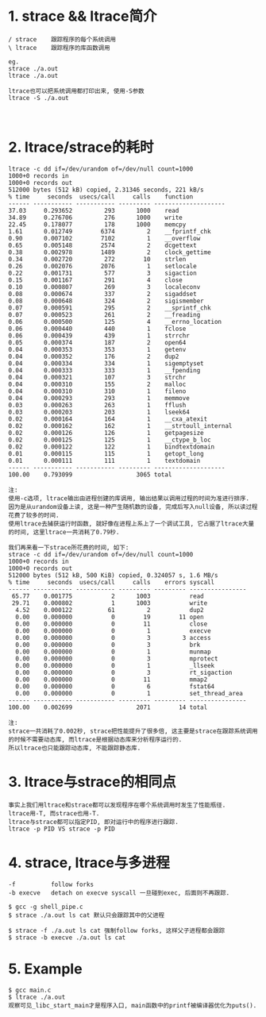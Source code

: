 # 1. strace && ltrace简介
    / strace	跟踪程序的每个系统调用
    \ ltrace	跟踪程序的库函数调用

    eg. 
	strace ./a.out
	ltrace ./a.out
	 
    ltrace也可以把系统调用都打印出来, 使用-S参数
	ltrace -S ./a.out
  
 
# 2. ltrace/strace的耗时
    ltrace -c dd if=/dev/urandom of=/dev/null count=1000   
    1000+0 records in   
    1000+0 records out  
    512000 bytes (512 kB) copied, 2.31346 seconds, 221 kB/s 
    % time     seconds  usecs/call     calls    function
    ------ ----------- ----------- --------- --------------------
    37.03     0.293652         293      1000    read
    34.89     0.276706         276      1000    write
    22.45     0.178077         178      1000    memcpy
    1.61      0.012749        6374         2    __fprintf_chk
    0.90      0.007102        7102         1    __overflow
    0.65      0.005148        2574         2    dcgettext
    0.38      0.002978        1489         2    clock_gettime
    0.34      0.002720         272        10    strlen
    0.26      0.002076        2076         1    setlocale
    0.22      0.001731         577         3    sigaction
    0.15      0.001167         291         4    close
    0.10      0.000807         269         3    localeconv
    0.08      0.000674         337         2    sigaddset
    0.08      0.000648         324         2    sigismember
    0.07      0.000591         295         2    __sprintf_chk
    0.07      0.000523         261         2    __freading
    0.06      0.000500         125         4    __errno_location
    0.06      0.000440         440         1    fclose
    0.06      0.000439         439         1    strrchr
    0.05      0.000374         187         2    open64
    0.04      0.000353         353         1    getenv
    0.04      0.000352         176         2    dup2
    0.04      0.000334         334         1    sigemptyset
    0.04      0.000333         333         1    __fpending
    0.04      0.000321         107         3    strchr
    0.04      0.000310         155         2    malloc
    0.04      0.000310         310         1    fileno
    0.04      0.000293         293         1    memmove
    0.03      0.000263         263         1    fflush
    0.03      0.000203         203         1    lseek64
    0.02      0.000164         164         1    __cxa_atexit
    0.02      0.000162         162         1    __strtoull_internal
    0.02      0.000126         126         1    getpagesize
    0.02      0.000125         125         1    __ctype_b_loc
    0.02      0.000122         122         1    bindtextdomain
    0.01      0.000115         115         1    getopt_long
    0.01      0.000111         111         1    textdomain
    ------ ----------- ----------- --------- --------------------
    100.00    0.793099                  3065 total

    注:
    使用-c选项, ltrace输出由进程创建的库调用, 输出结果以调用过程的时间为准进行排序. 
    因为是从urandom设备上读, 这是一种产生随机数的设备, 完成后写入null设备, 所以读过程花费了较多的时间.  
    使用ltrace去捕获运行时函数, 就好像在进程上系上了一个调试工具, 它占据了ltrace大量的时间, 这里ltrace一共消耗了0.79秒.  

    我们再来看一下strace所花费的时间, 如下: 
    strace -c dd if=/dev/urandom of=/dev/null count=1000    
    1000+0 records in   
    1000+0 records out  
    512000 bytes (512 kB, 500 KiB) copied, 0.324057 s, 1.6 MB/s 
    % time     seconds  usecs/call     calls    errors syscall
    ------ ----------- ----------- --------- --------- ----------------
     65.77    0.001775           2      1003           read
     29.71    0.000802           1      1003           write
      4.52    0.000122          61         2           dup2
      0.00    0.000000           0        19        11 open
      0.00    0.000000           0        11           close
      0.00    0.000000           0         1           execve
      0.00    0.000000           0         3         3 access
      0.00    0.000000           0         3           brk
      0.00    0.000000           0         1           munmap
      0.00    0.000000           0         3           mprotect
      0.00    0.000000           0         1           _llseek
      0.00    0.000000           0         3           rt_sigaction
      0.00    0.000000           0        11           mmap2
      0.00    0.000000           0         6           fstat64
      0.00    0.000000           0         1           set_thread_area
    ------ ----------- ----------- --------- --------- ----------------
    100.00    0.002699                  2071        14 total

    注: 
    strace一共消耗了0.002秒, strace把性能提升了很多倍, 这主要是strace在跟踪系统调用的时候不需要动态库, 而ltrace是根据动态库来分析程序运行的.    
    所以ltrace也只能跟踪动态库, 不能跟踪静态库.


# 3. ltrace与strace的相同点
    事实上我们用ltrace和strace都可以发现程序在哪个系统调用时发生了性能瓶径.
    ltrace用-T, 而strace也用-T.
    ltrace与strace都可以指定PID, 即对运行中的程序进行跟踪.
    ltrace -p PID VS strace -p PID


# 4. strace, ltrace与多进程
    -f          follow forks
    -b execve   detach on execve syscall 一旦碰到exec, 后面则不再跟踪.

    $ gcc -g shell_pipe.c
    $ strace ./a.out ls cat 默认只会跟踪其中的父进程

    $ strace -f ./a.out ls cat 强制follow forks, 这样父子进程都会跟踪
    $ strace -b execve ./a.out ls cat


# 5. Example
    $ gcc main.c
    $ ltrace ./a.out
    观察可见_libc_start_main才是程序入口, main函数中的printf被编译器优化为puts().
